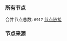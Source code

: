 ### 所有节点
合并节点总数: `6917`
[节点链接](https://github.com/rzhy1/33/raw/master/sub/sub_merge_base64.txt)

### 节点来源
